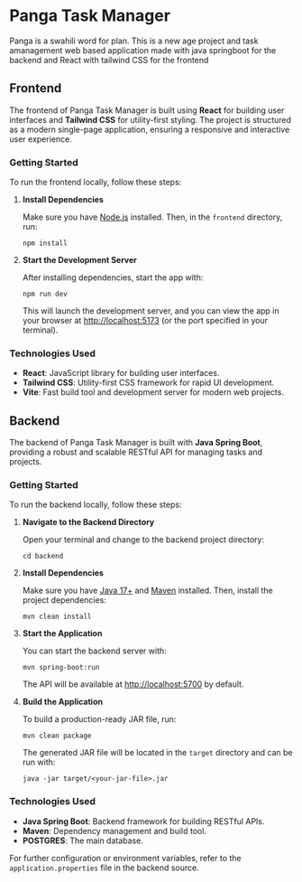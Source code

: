 # Panga Task Manager
Panga is a swahili word for plan. This is a new age project and task amanagement web based application made with java springboot for the backend and React with tailwind CSS for the frontend

## Frontend

The frontend of Panga Task Manager is built using **React** for building user interfaces and **Tailwind CSS** for utility-first styling. The project is structured as a modern single-page application, ensuring a responsive and interactive user experience.

### Getting Started

To run the frontend locally, follow these steps:

1. **Install Dependencies**

   Make sure you have [Node.js](https://nodejs.org/) installed. Then, in the `frontend` directory, run:
   ```
   npm install
   ```

2. **Start the Development Server**

   After installing dependencies, start the app with:
   ```
   npm run dev
   ```

   This will launch the development server, and you can view the app in your browser at [http://localhost:5173](http://localhost:5173) (or the port specified in your terminal).

### Technologies Used

- **React**: JavaScript library for building user interfaces.
- **Tailwind CSS**: Utility-first CSS framework for rapid UI development.
- **Vite**: Fast build tool and development server for modern web projects.


## Backend
The backend of Panga Task Manager is built with **Java Spring Boot**, providing a robust and scalable RESTful API for managing tasks and projects.

### Getting Started

To run the backend locally, follow these steps:

1. **Navigate to the Backend Directory**

   Open your terminal and change to the backend project directory:
   ```
   cd backend
   ```

2. **Install Dependencies**

   Make sure you have [Java 17+](https://adoptopenjdk.net/) and [Maven](https://maven.apache.org/) installed. Then, install the project dependencies:
   ```
   mvn clean install
   ```

3. **Start the Application**

   You can start the backend server with:
   ```
   mvn spring-boot:run
   ```
   The API will be available at [http://localhost:5700](http://localhost:5700) by default.

4. **Build the Application**

   To build a production-ready JAR file, run:
   ```
   mvn clean package
   ```
   The generated JAR file will be located in the `target` directory and can be run with:
   ```
   java -jar target/<your-jar-file>.jar
   ```

### Technologies Used

- **Java Spring Boot**: Backend framework for building RESTful APIs.
- **Maven**: Dependency management and build tool.
- **POSTGRES**: The main database.

For further configuration or environment variables, refer to the `application.properties` file in the backend source.
